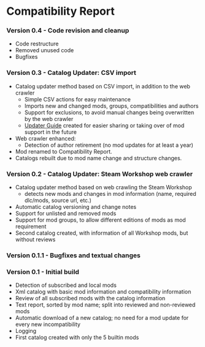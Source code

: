 # Compatibility Report

### Version 0.4 - Code revision and cleanup
* Code restructure
* Removed unused code
* Bugfixes

### Version 0.3 - Catalog Updater: CSV import
* Catalog updater method based on CSV import, in addition to the web crawler
  - Simple CSV actions for easy maintenance  
  - Imports new and changed mods, groups, compatibilities and authors
  - Support for exclusions, to avoid manual changes being overwritten by the web crawler
  - [Updater Guide](https://github.com/Finwickle/CompatibilityReport/blob/main/CompatibilityReport/Updater/Updater%20Guide.md) created for easier sharing or taking over of mod support in the future
* Web crawler enhanced:
  - Detection of author retirement (no mod updates for at least a year)
* Mod renamed to Compatibility Report. 
* Catalogs rebuilt due to mod name change and structure changes.

### Version 0.2 - Catalog Updater: Steam Workshop web crawler
* Catalog updater method based on web crawling the Steam Workshop
  - detects new mods and changes in mod information (name, required dlc/mods, source url, etc.)
* Automatic catalog versioning and change notes
* Support for unlisted and removed mods
* Support for mod groups, to allow different editions of mods as mod requirement
* Second catalog created, with information of all Workshop mods, but without reviews

### Version 0.1.1 - Bugfixes and textual changes

### Version 0.1 - Initial build
* Detection of subscribed and local mods
* Xml catalog with basic mod information and compatibility information
* Review of all subscribed mods with the catalog information
* Text report, sorted by mod name; split into reviewed and non-reviewed mods
* Automatic download of a new catalog; no need for a mod update for every new incompatibility
* Logging
* First catalog created with only the 5 builtin mods